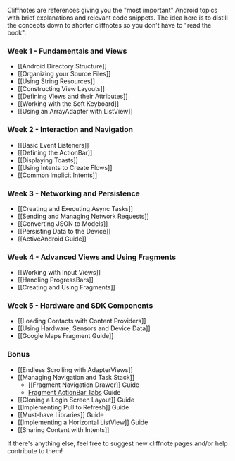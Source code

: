 Cliffnotes are references giving you the "most important" Android topics with brief explanations and relevant code snippets. The idea here is to distill the concepts down to shorter cliffnotes so you don't have to "read the book".

### Week 1 - Fundamentals and Views

* [[Android Directory Structure]]
* [[Organizing your Source Files]]
* [[Using String Resources]]
* [[Constructing View Layouts]]
* [[Defining Views and their Attributes]] 
* [[Working with the Soft Keyboard]]
* [[Using an ArrayAdapter with ListView]]

### Week 2 - Interaction and Navigation

* [[Basic Event Listeners]]
* [[Defining the ActionBar]]
* [[Displaying Toasts]]
* [[Using Intents to Create Flows]]
* [[Common Implicit Intents]]

### Week 3 - Networking and Persistence

* [[Creating and Executing Async Tasks]]
* [[Sending and Managing Network Requests]]
* [[Converting JSON to Models]]
* [[Persisting Data to the Device]]
* [[ActiveAndroid Guide]]

### Week 4 - Advanced Views and Using Fragments

* [[Working with Input Views]]
* [[Handling ProgressBars]]
* [[Creating and Using Fragments]]

### Week 5 - Hardware and SDK Components

* [[Loading Contacts with Content Providers]]
* [[Using Hardware, Sensors and Device Data]]
* [[Google Maps Fragment Guide]]

### Bonus

* [[Endless Scrolling with AdapterViews]]
* [[Managing Navigation and Task Stack]]
  * [[Fragment Navigation Drawer]] Guide
  * [Fragment ActionBar Tabs](https://github.com/thecodepath/android_guides/wiki/Creating-and-Using-Fragments#fragments-and-tabs) Guide
* [[Cloning a Login Screen Layout]] Guide
* [[Implementing Pull to Refresh]] Guide
* [[Must-have Libraries]] Guide
* [[Implementing a Horizontal ListView]] Guide
* [[Sharing Content with Intents]]

If there's anything else, feel free to suggest new cliffnote pages and/or help contribute to them!